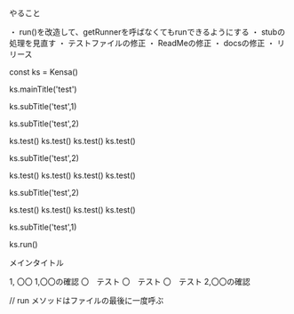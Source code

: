 やること

・ run()を改造して、getRunnerを呼ばなくてもrunできるようにする
・ stubの処理を見直す
・ テストファイルの修正
・ ReadMeの修正
・ docsの修正
・ リリース


const ks = Kensa()

ks.mainTitle('test')

ks.subTitle('test',1)

ks.subTitle('test',2)

ks.test()
ks.test()
ks.test()
ks.test()

ks.subTitle('test',2)

ks.test()
ks.test()
ks.test()
ks.test()

ks.subTitle('test',2)

ks.test()
ks.test()
ks.test()
ks.test()

ks.subTitle('test',1)

ks.run()


メインタイトル

1, 〇〇
 1,〇〇の確認
   〇　テスト
   〇　テスト
   〇　テスト
 2,〇〇の確認


// run メソッドはファイルの最後に一度呼ぶ
